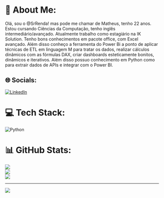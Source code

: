 # 💫 About Me:
Olá, sou o @SrRenda! mas pode me chamar de Matheus, tenho 22 anos. Estou cursando Ciências da Computação, tenho inglês intermediário/avançado. Atualmente trabalho como estagiário na IK Solution. Tenho bons conhecimentos em pacote office, com Excel avançado. Além disso conheço a ferramenta do Power Bi a ponto de aplicar técnicas de ETL em linguagem M para tratar os dados, realizar cálculos dinâmicos com as fórmulas DAX, criar dashboards esteticamente bonitos, dinâmicos e iterativos. Além disso possuo conhecimento em Python como para extrair dados de APIs e integrar com o Power BI.


## 🌐 Socials:
[![LinkedIn](https://img.shields.io/badge/LinkedIn-%230077B5.svg?logo=linkedin&logoColor=white)]([https://linkedin.com/in/https://www.linkedin.com/in/matheus-renda-238093157/](https://www.linkedin.com/in/matheus-renda-238093157/)) 

# 💻 Tech Stack:
![Python](https://img.shields.io/badge/python-3670A0?style=for-the-badge&logo=python&logoColor=ffdd54)

# 📊 GitHub Stats:
![](https://github-readme-stats.vercel.app/api?username=SrRenda&theme=merko&hide_border=false&include_all_commits=false&count_private=false)<br/>
![](https://github-readme-streak-stats.herokuapp.com/?user=SrRenda&theme=merko&hide_border=false)<br/>
![](https://github-readme-stats.vercel.app/api/top-langs/?username=SrRenda&theme=merko&hide_border=false&include_all_commits=false&count_private=false&layout=compact)

---
[![](https://visitcount.itsvg.in/api?id=SrRenda&icon=0&color=0)](https://visitcount.itsvg.in)

<!-- Proudly created with GPRM ( https://gprm.itsvg.in ) -->
